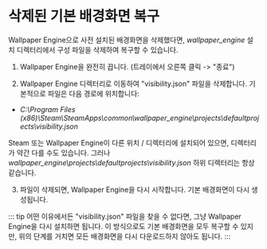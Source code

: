 # 삭제된 기본 배경화면 복구

Wallpaper Engine으로 사전 설치된 배경화면을 삭제했다면, *wallpaper_engine* 설치 디렉터리에서 구성 파일을 삭제하여 복구할 수 있습니다.

1. Wallpaper Engine을 완전히 끕니다. (트레이에서 오른쪽 클릭 -> "종료")

2. Wallpaper Engine 디렉터리로 이동하여 "visibility.json" 파일을 삭제합니다. 기본적으로 파일은 다음 경로에 위치합니다:

* *C:\Program Files (x86)\Steam\SteamApps\common\wallpaper_engine\projects\defaultprojects\visibility.json*

Steam 또는 Wallpaper Engine이 다른 위치 / 디렉터리에 설치되어 있으면, 디렉터리가 약간 다를 수도 있습니다. 그러나 *wallpaper_engine\projects\defaultprojects\visibility.json* 하위 디렉터리는 항상 같습니다.

3. 파일이 삭제되면, Wallpaper Engine을 다시 시작합니다. 기본 배경화면이 다시 생성됩니다.

::: tip
어떤 이유에서든 "visibility.json" 파일을 찾을 수 없다면, 그냥 Wallpaper Engine을 다시 설치하면 됩니다. 이 방식으로도 기본 배경화면을 모두 복구할 수 있지만, 위의 단계를 거치면 모든 배경화면을 다시 다운로드하지 않아도 됩니다.
:::